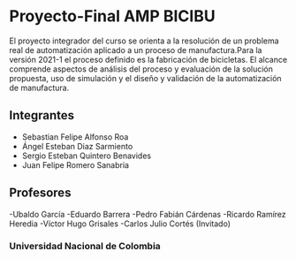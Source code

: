 # Proyecto-Final AMP BICIBU

El proyecto integrador del curso se orienta a la resolución de un problema real de automatización aplicado a un proceso
de manufactura.Para la versión 2021-1 el proceso definido es la fabricación de bicicletas. El alcance comprende aspectos de análisis del
proceso y evaluación de la solución propuesta, uso de simulación y el diseño y validación de la automatización de
manufactura. 

## Integrantes

- Sebastian Felipe Alfonso Roa
- Ángel Esteban Diaz Sarmiento
- Sergio Esteban Quintero Benavides
- Juan Felipe Romero Sanabria

## Profesores

-Ubaldo García
-Eduardo Barrera
-Pedro Fabián Cárdenas
-Ricardo Ramírez Heredia
-Víctor Hugo Grisales
-Carlos Julio Cortés (Invitado)

### Universidad Nacional de Colombia
